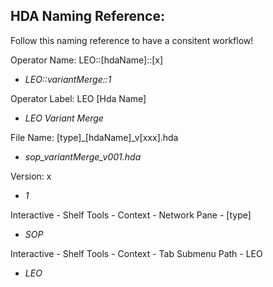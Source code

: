 ## HDA Naming Reference:
Follow this naming reference to have a consitent workflow!

Operator Name: LEO::[hdaName]::[x]

  * *LEO::variantMerge::1*

Operator Label: LEO [Hda Name]

  * *LEO Variant Merge*
  
File Name: [type]_[hdaName]_v[xxx].hda

  * *sop_variantMerge_v001.hda*

Version: x

  * *1*

Interactive - Shelf Tools - Context - Network Pane - [type]

  * *SOP*

Interactive - Shelf Tools - Context - Tab Submenu Path - LEO

  * *LEO*
